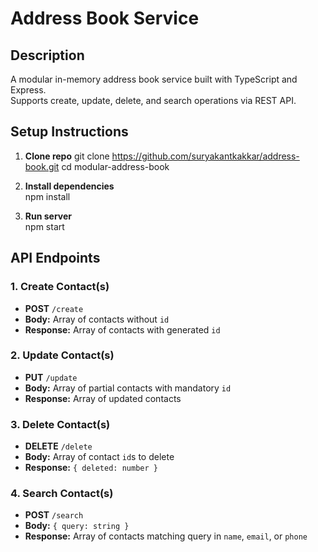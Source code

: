 # Address Book Service

## Description

A modular in-memory address book service built with TypeScript and Express.  
Supports create, update, delete, and search operations via REST API.

## Setup Instructions

1. **Clone repo**
git clone https://github.com/suryakantkakkar/address-book.git
cd modular-address-book

2. **Install dependencies**  
npm install

3. **Run server**  
npm start

## API Endpoints

### 1. Create Contact(s)  
- **POST** `/create`  
- **Body:** Array of contacts without `id`  
- **Response:** Array of contacts with generated `id`

### 2. Update Contact(s)  
- **PUT** `/update`  
- **Body:** Array of partial contacts with mandatory `id`  
- **Response:** Array of updated contacts

### 3. Delete Contact(s)  
- **DELETE** `/delete`  
- **Body:** Array of contact `id`s to delete  
- **Response:** `{ deleted: number }`

### 4. Search Contact(s)  
- **POST** `/search`  
- **Body:** `{ query: string }`  
- **Response:** Array of contacts matching query in `name`, `email`, or `phone`
